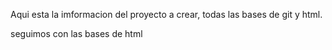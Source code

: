 Aqui esta la imformacion del proyecto a crear, todas las bases de git y html.

seguimos con las bases de html